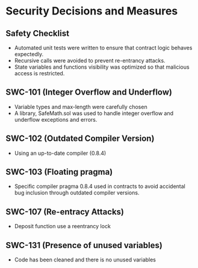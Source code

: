 # Security Decisions and Measures

## Safety Checklist
* Automated unit tests were written to ensure that contract logic behaves expectedly.
* Recursive calls were avoided to prevent re-entrancy attacks.
* State variables and functions visibility was optimized so that malicious access is restricted.

## SWC-101 (Integer Overflow and Underflow)
* Variable types and max-length were carefully chosen
* A library, SafeMath.sol was used to handle integer overflow and underflow exceptions and errors.

## SWC-102 (Outdated Compiler Version)
* Using an up-to-date compiler (0.8.4)

## SWC-103 (Floating pragma)
* Specific compiler pragma 0.8.4 used in contracts to avoid accidental bug inclusion through outdated compiler versions.

## SWC-107 (Re-entracy Attacks)
* Deposit function use a reentrancy lock

## SWC-131 (Presence of unused variables)
* Code has been cleaned and there is no unused variables